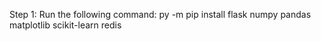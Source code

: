 Step 1: Run the following command:
py -m pip install flask numpy pandas matplotlib scikit-learn redis
